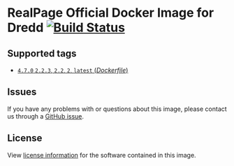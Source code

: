 # RealPage Official Docker Image for Dredd [![Build Status](https://travis-ci.org/realpage/dredd.svg?branch=master)](https://travis-ci.org/realpage/dredd)

## Supported tags
- [`4.7.0` `2.2.3`, `2.2`, `2`, `latest` (*Dockerfile*)](https://github.com/realpage/dredd/blob/master/Dockerfile)

## Issues
If you have any problems with or questions about this image, please contact us through a [GitHub issue](https://github.com/realpage/dredd/issues).

## License
View [license information](https://github.com/apiaryio/dredd/blob/master/LICENSE) for the software contained in this image.
